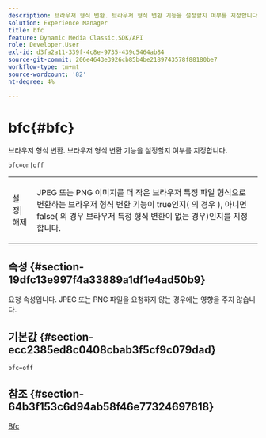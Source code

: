 ```yaml
---
description: 브라우저 형식 변환. 브라우저 형식 변환 기능을 설정할지 여부를 지정합니다.
solution: Experience Manager
title: bfc
feature: Dynamic Media Classic,SDK/API
role: Developer,User
exl-id: d3fa2a11-339f-4c8e-9735-439c5464ab84
source-git-commit: 206e4643e3926cb85b4be2189743578f88180be7
workflow-type: tm+mt
source-wordcount: '82'
ht-degree: 4%

---
```


# bfc{#bfc}

브라우저 형식 변환. 브라우저 형식 변환 기능을 설정할지 여부를 지정합니다.

`bfc=on|off`

<table id="simpletable_2D23B1B282CD4216AB5BE7E7430D1B3F"> 
 <tr class="strow"> 
  <td class="stentry"> <p> <span class="codeph"> 설정|해제  </span> </p> </td> 
  <td class="stentry"> <p>JPEG 또는 PNG 이미지를 더 작은 브라우저 특정 파일 형식으로 변환하는 브라우저 형식 변환 기능이 true인지( </span>의 경우 <span class="codeph">), 아니면 false(<span class="codeph"> 의 경우 브라우저 특정 형식 변환이 없는 경우)인지를 지정합니다.</span> </span></p> </td> 
 </tr> 
</table>

## 속성 {#section-19dfc13e997f4a33889a1df1e4ad50b9}

요청 속성입니다. JPEG 또는 PNG 파일을 요청하지 않는 경우에는 영향을 주지 않습니다.

## 기본값 {#section-ecc2385ed8c0408cbab3f5cf9c079dad}

`bfc=off`

## 참조 {#section-64b3f153c6d94ab58f46e77324697818}

[Bfc](../../../../../is-api/image-catalog/image-serving-api-ref/c-image-catalog-reference/c-attributes-reference/r-bfc.md#reference-5217a41d9d7447d6b0624077eb38d3de)
